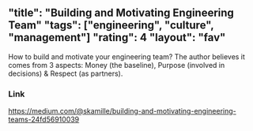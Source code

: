 "title": "Building and Motivating Engineering Team"
"tags": ["engineering", "culture", "management"]
"rating": 4
"layout": "fav"
---

How to build and motivate your engineering team? The author believes it comes from 3 aspects: Money (the baseline), Purpose (involved in decisions) & Respect (as partners).

### Link

https://medium.com/@skamille/building-and-motivating-engineering-teams-24fd56910039
